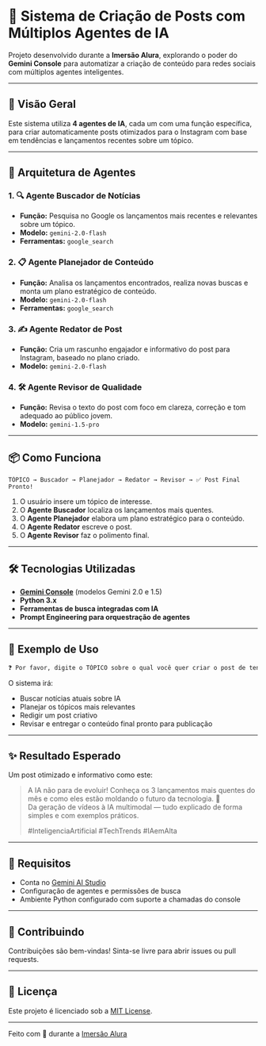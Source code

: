 # 🤖 Sistema de Criação de Posts com Múltiplos Agentes de IA

Projeto desenvolvido durante a **Imersão Alura**, explorando o poder do **Gemini Console** para automatizar a criação de conteúdo para redes sociais com múltiplos agentes inteligentes.

---

## 🚀 Visão Geral

Este sistema utiliza **4 agentes de IA**, cada um com uma função específica, para criar automaticamente posts otimizados para o Instagram com base em tendências e lançamentos recentes sobre um tópico.

---

## 🧠 Arquitetura de Agentes

### 1. 🔍 Agente Buscador de Notícias
- **Função:** Pesquisa no Google os lançamentos mais recentes e relevantes sobre um tópico.
- **Modelo:** `gemini-2.0-flash`
- **Ferramentas:** `google_search`

### 2. 📋 Agente Planejador de Conteúdo
- **Função:** Analisa os lançamentos encontrados, realiza novas buscas e monta um plano estratégico de conteúdo.
- **Modelo:** `gemini-2.0-flash`
- **Ferramentas:** `google_search`

### 3. ✍️ Agente Redator de Post
- **Função:** Cria um rascunho engajador e informativo do post para Instagram, baseado no plano criado.
- **Modelo:** `gemini-2.0-flash`

### 4. 🛠️ Agente Revisor de Qualidade
- **Função:** Revisa o texto do post com foco em clareza, correção e tom adequado ao público jovem.
- **Modelo:** `gemini-1.5-pro`

---

## 📦 Como Funciona

```text
TÓPICO → Buscador → Planejador → Redator → Revisor → ✅ Post Final Pronto!
```

1. O usuário insere um tópico de interesse.
2. O **Agente Buscador** localiza os lançamentos mais quentes.
3. O **Agente Planejador** elabora um plano estratégico para o conteúdo.
4. O **Agente Redator** escreve o post.
5. O **Agente Revisor** faz o polimento final.

---

## 🛠️ Tecnologias Utilizadas

- **[Gemini Console](https://aistudio.google.com/)** (modelos Gemini 2.0 e 1.5)
- **Python 3.x**
- **Ferramentas de busca integradas com IA**
- **Prompt Engineering para orquestração de agentes**

---

## 📸 Exemplo de Uso

```bash
❓ Por favor, digite o TÓPICO sobre o qual você quer criar o post de tendências: inteligência artificial
```

O sistema irá:

- Buscar notícias atuais sobre IA
- Planejar os tópicos mais relevantes
- Redigir um post criativo
- Revisar e entregar o conteúdo final pronto para publicação

---

## ✨ Resultado Esperado

Um post otimizado e informativo como este:

> A IA não para de evoluir! Conheça os 3 lançamentos mais quentes do mês e como eles estão moldando o futuro da tecnologia. 🚀  
> Da geração de vídeos à IA multimodal — tudo explicado de forma simples e com exemplos práticos.  
>  
> #InteligenciaArtificial #TechTrends #IAemAlta

---

## 📌 Requisitos

- Conta no [Gemini AI Studio](https://aistudio.google.com/)
- Configuração de agentes e permissões de busca
- Ambiente Python configurado com suporte a chamadas do console

---

## 🤝 Contribuindo

Contribuições são bem-vindas! Sinta-se livre para abrir issues ou pull requests.

---

## 📄 Licença

Este projeto é licenciado sob a [MIT License](LICENSE).

---

Feito com 💚 durante a [Imersão Alura](https://www.alura.com.br/)
